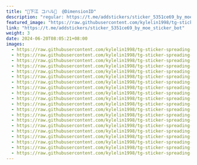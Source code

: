 ```yaml
---
title: "💝下江 コハル💞  @DimensionID"
description: "regular: https://t.me/addstickers/sticker_5351ce69_by_moe_sticker_bot"
featured_image: "https://raw.githubusercontent.com/kylelin1998/tg-sticker-spreading-worldwide-images/main/img/b204a7fe-8e98-452f-9a63-bfedf1efae18.jpg"
link: "https://t.me/addstickers/sticker_5351ce69_by_moe_sticker_bot"
weight: 3
date: 2024-06-20T08:05:21+08:00
images:
  - https://raw.githubusercontent.com/kylelin1998/tg-sticker-spreading-worldwide-images/main/img/b204a7fe-8e98-452f-9a63-bfedf1efae18.jpg
  - https://raw.githubusercontent.com/kylelin1998/tg-sticker-spreading-worldwide-images/main/img/b79000c9-1366-4a4a-b770-cb1aa67014b0.jpg
  - https://raw.githubusercontent.com/kylelin1998/tg-sticker-spreading-worldwide-images/main/img/756a5bb8-37fa-4d54-879d-18ef67bbc418.jpg
  - https://raw.githubusercontent.com/kylelin1998/tg-sticker-spreading-worldwide-images/main/img/8a573579-d0a4-433e-9336-73426b870bb4.jpg
  - https://raw.githubusercontent.com/kylelin1998/tg-sticker-spreading-worldwide-images/main/img/344a04ad-9078-40a0-9c0e-31da6180c8da.jpg
  - https://raw.githubusercontent.com/kylelin1998/tg-sticker-spreading-worldwide-images/main/img/50a0731b-f462-4b8d-9419-edfd84fa324e.jpg
  - https://raw.githubusercontent.com/kylelin1998/tg-sticker-spreading-worldwide-images/main/img/5f1af5cf-d234-4a79-baf8-be92fcb4716a.jpg
  - https://raw.githubusercontent.com/kylelin1998/tg-sticker-spreading-worldwide-images/main/img/ab06a181-3030-4f30-aab5-b2be5ef76d40.jpg
  - https://raw.githubusercontent.com/kylelin1998/tg-sticker-spreading-worldwide-images/main/img/5c2d6653-685f-4792-8b52-0a25e1fb7522.jpg
  - https://raw.githubusercontent.com/kylelin1998/tg-sticker-spreading-worldwide-images/main/img/09fbb3ed-0907-47e2-ac6a-6392c3fe7b8c.jpg
  - https://raw.githubusercontent.com/kylelin1998/tg-sticker-spreading-worldwide-images/main/img/bd576ba4-513d-41a6-9bf9-fd697093df82.jpg
  - https://raw.githubusercontent.com/kylelin1998/tg-sticker-spreading-worldwide-images/main/img/15563e1a-a4d4-4a7a-a547-0d793d71d223.jpg
  - https://raw.githubusercontent.com/kylelin1998/tg-sticker-spreading-worldwide-images/main/img/c1eabea3-edca-4342-8245-8ea87789d772.jpg
  - https://raw.githubusercontent.com/kylelin1998/tg-sticker-spreading-worldwide-images/main/img/113c2368-2116-4d8e-bd59-1a2625e9e711.jpg
  - https://raw.githubusercontent.com/kylelin1998/tg-sticker-spreading-worldwide-images/main/img/7add109d-f0f5-4913-b831-525d5e7f5d62.jpg
  - https://raw.githubusercontent.com/kylelin1998/tg-sticker-spreading-worldwide-images/main/img/aed64a18-d4dd-4466-bc35-4dd9e61418c5.jpg
  - https://raw.githubusercontent.com/kylelin1998/tg-sticker-spreading-worldwide-images/main/img/0339ddc9-0cb4-4a81-9bd0-87d05ef0a1df.jpg
  - https://raw.githubusercontent.com/kylelin1998/tg-sticker-spreading-worldwide-images/main/img/66535d9d-7865-4241-9a5c-f5674ed27f14.jpg
  - https://raw.githubusercontent.com/kylelin1998/tg-sticker-spreading-worldwide-images/main/img/c0cee891-c155-4cc6-92df-f6c87b61cb2c.jpg
  - https://raw.githubusercontent.com/kylelin1998/tg-sticker-spreading-worldwide-images/main/img/849393e2-4218-43dc-8229-38cae7dac4fc.jpg
---
```

